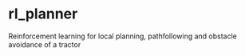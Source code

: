 # rl_planner
Reinforcement learning for local planning, pathfollowing and obstacle avoidance of a tractor
